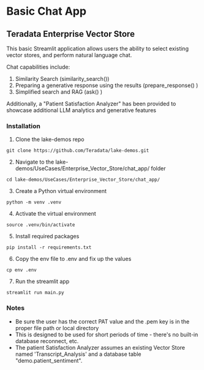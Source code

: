# Basic Chat App #


## Teradata Enterprise Vector Store ##
This basic Streamlit application allows users the ability to select existing vector stores, and perform natural language chat.

Chat capabilities include:
1. Similarity Search (similarity_search())
2. Preparing a generative response using the results (prepare_response() )
3. Simplified search and RAG (ask() )

Additionally, a "Patient Satisfaction Analyzer" has been provided to showcase additional LLM analytics and generative features

### Installation ###

1. Clone the lake-demos repo
```
git clone https://github.com/Teradata/lake-demos.git
```
2. Navigate to the lake-demos/UseCases/Enterprise_Vector_Store/chat_app/ folder
```
cd lake-demos/UseCases/Enterprise_Vector_Store/chat_app/
```
3. Create a Python virtual environment
```
python -m venv .venv
```
4. Activate the virtual environment
```
source .venv/bin/activate
```
5. Install required packages
```
pip install -r requirements.txt
```
6. Copy the env file to .env and fix up the values
```
cp env .env
```
7. Run the streamlit app
```
streamlit run main.py
```

### Notes ###
- Be sure the user has the correct PAT value and the .pem key is in the proper file path or local directory
- This is designed to be used for short periods of time - there's no built-in database reconnect, etc.
- The patient Satisfaction Analyzer assumes an existing Vector Store named 'Transcript_Analysis' and a database table "demo.patient_sentiment".